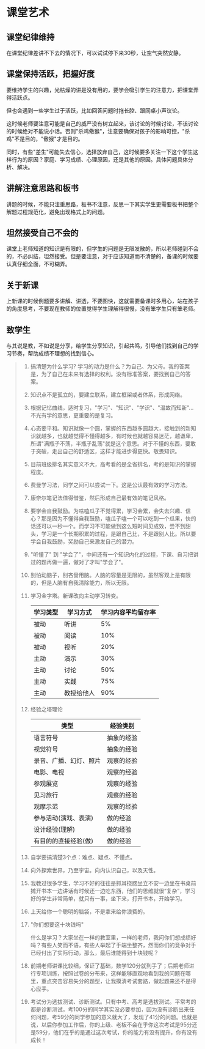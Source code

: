 # 课堂艺术


## 课堂纪律维持

在课堂纪律差讲不下去的情况下，可以试试停下来30秒，让空气突然安静。

## 课堂保持活跃，把握好度

要维持学生的兴趣，光枯燥的讲是没有用的，要学会吸引学生的注意力，把课堂弄得活跃点。

但也会遇到一些学生过于活跃，比如回答问题时拖长腔、跟同桌小声议论。

这时候老师要注意可能是自己的威严没有树立起来，该讨论的时候讨论，不该讨论的时候绝对不能说小话。否则"杀鸡儆猴"，注意要确保对孩子的影响可控，"杀鸡"不是目的，"儆猴"才是目的。

同时，有些"差生"可能失去信心，选择放弃自己，这时候要多关注一下这个学生这样行为的原因？家庭、学习成绩、心理原因，还是其他的原因。具体问题具体分析、解决。

## 讲解注意思路和板书

讲题的时候，不能只注重思路，板书不注意，反思一下其实学生更需要板书把整个解题过程规范化，避免出现格式上的问题。

## 坦然接受自己不会的

课堂上老师知道的知识是有限的，但学生的问题是无限发散的，所以老师碰到不会的，不必纠结，坦然接受。但是要注意，对于应该知道而不清楚的，备课的时候要认真仔细全面，不可糊弄。

## 关于新课

上新课的时候例题要多讲解、讲透，不要图快，这就需要备课时多用心，站在孩子的角度思考，不要现在教师的位置觉得学生理解得很慢，没有笨学生只有笨老师。

## 致学生

与其说是教，不如说是分享，给学生分享知识，引起共鸣，引导他们找到自己的学习节奏，帮助成绩不理想的找到信心。

> 1. 搞清楚为什么学习? 学习的动力是什么？为自己、为父母。我的答案是，为了自己在未来有选择的权利。没有标准答案，要找到自己的答案。
>
> 2. 知识点不是孤立的，要建立联系，建立框架或者体系，形成网络。
>
> 3. 根据记忆曲线，适时复习，"学习"、"知识"、"学识"、"温故而知新"...不光有学的意思，更重要的是复习。
>
> 4. 心态要平和。知识就像一个圆，掌握的东西越多圆越大，接触到的新知识就越多，也就越觉得不懂得越多，有时候也就越容易迷茫，越谦卑，所谓"满瓶子不荡，半瓶子乱荡"就是这个意思。对于不懂的东西，要敢于突破，走出自己的舒适区，这样才能进步得更快。敬畏知识。
>
> 5. 目前班级排名其实意义不大，高考看的是全省排名，考的是知识的掌握程度。
>
> 6. 费曼学习法，同学之间可以尝试一下。这是公认最有效的学习方法。
>
> 7. 康奈尔笔记法值得借鉴，然后形成自己最有效的笔记风格。
>
> 8. 要学会自我鼓励。为啥嗑瓜子不觉得累，学习会累，会失去兴趣、信心？那是因为不懂得自我鼓励，嗑瓜子嗑一个可以吃到一个瓜果，快的话还可以一秒一个。而学习不可能做到这么短时间见成效，尝不到甜头，学习是一个长期积累的过程，是跟自己比，不是跟别人比。所以要学会自我鼓励，奖励自己来激发自己的潜力。
>
> 9. "听懂了" 到 "学会了"，中间还有一个知识内化的过程，下课、自习把讲过的题再做一遍，做对了才叫"学会了"。
>
> 10. 别怕动脑子，别吝啬用脑。人脑的容量是无限的，虽然客观上是有限的，但是人脑有自我清除能力，所以无限。
>
> 11. 学习金字塔。新课改向主动学习转变。
>
>     | 学习类型 | 学习方式   | 学习内容平均留存率 |
>     | -------- | ---------- | ------------------ |
>     | 被动     | 听讲       | 5%                 |
>     | 被动     | 阅读       | 10%                |
>     | 被动     | 视听       | 20%                |
>     | 主动     | 演示       | 30%                |
>     | 主动     | 讨论       | 50%                |
>     | 主动     | 实践       | 75%                |
>     | 主动     | 教授给他人 | 90%                |
>
>     
>
> 12. 经验之塔理论
>
>     | 类型                   | 经验类别   |
>     | ---------------------- | ---------- |
>     | 语言符号               | 抽象的经验 |
>     | 视觉符号               | 抽象的经验 |
>     | 录音、广播、幻灯、照片 | 观察的经验 |
>     | 电影、电视             | 观察的经验 |
>     | 参观展览               | 观察的经验 |
>     | 见习旅行               | 观察的经验 |
>     | 观摩示范               | 观察的经验 |
>     | 参与活动(演戏、表演)   | 做的经验   |
>     | 设计经验(理解)         | 做的经验   |
>     | 有目的的直接经验(做)   | 做的经验   |
>
> 13. 自学要搞清楚3个点：难点、疑点、不懂点。
>
> 14. 向外探索世界，乃至宇宙。向内认识自己，以及天性。
>
> 15. 我教过很多学生，学习不好的往往是抓耳挠腮坐立不安一边坐在书桌前摊开书本一边讲话有时候还一边吃东西，他们的思维就很“复杂”，学习好的学生非常简单，就只有一事，坐下来，打开书本，开始学习。
>
> 16. 上天给你一个聪明的脑袋，不是拿来给你浪费的。
>
> 17. "你们想要这十块钱吗"
>
>     什么是学习？大家坐在一样的教室里，一样的老师，我问你们想成绩好吗？有些人笑而不语，有些人举起了手端坐整齐，然而你们的竞争对手已经付出了实际行动，那么，最后谁能得到十块钱呢？
>
> 18. 前期老师讲课比较细，保证了基础，数学120分就到手了；后期老师进行专项训练，按照试卷的分布来，这样能够直观地看到我的问题在哪里，重点突击容易失分的题型，让我摸清考试套路，做起题来还不是得心应手。
>
> 19. 考试分为选拔测试、诊断测试。只有中考、高考是选拔测试。平常考的都是诊断测试，考100分的同学其实没必要参加，因为没有诊断出来任何问题，考59分的同学参加的意义就大了，发现了41分的问题。也就是说，以后你参加工作后，你的上级、老板不会在乎你这次考试是95分还是59分，他们在乎的是通过这次考试，你的能力有没有提升，你有没有成长！
